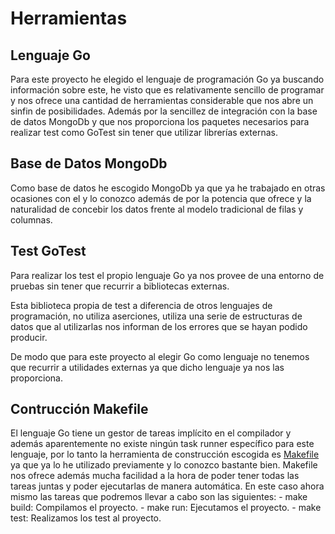 # Herramientas

## Lenguaje **Go**

Para este proyecto he elegido el lenguaje de programación Go ya buscando información sobre este, he visto que es relativamente sencillo de programar y nos ofrece una cantidad de herramientas considerable que nos abre un sinfin de posibilidades. Además por la sencillez de integración con la base de datos MongoDb y que nos proporciona los paquetes necesarios para realizar test como GoTest sin tener que utilizar librerías externas.

## Base de Datos **MongoDb**

Como base de datos he escogido MongoDb ya que ya he trabajado en otras ocasiones con el y lo conozco además de por la potencia que ofrece y la naturalidad de concebir los datos frente al modelo tradicional de filas y columnas.


## Test **GoTest**

Para realizar los test el propio lenguaje Go ya nos provee de una entorno de pruebas sin tener que recurrir a bibliotecas externas. 

Esta biblioteca propia de test a diferencia de otros lenguajes de programación, no utiliza aserciones, utiliza una serie de estructuras de datos que al utilizarlas nos informan de los errores que se hayan podido producir.

De modo que para este proyecto al elegir Go como lenguaje no tenemos que recurrir a utilidades externas ya que dicho lenguaje ya nos las proporciona.


## Contrucción **Makefile**

El lenguaje Go tiene un gestor de tareas implícito en el compilador y además aparentemente no existe ningún task runner específico para este lenguaje, por lo tanto la herramienta de construcción escogida es [Makefile](https://github.com/juanalberto58/AppIV/blob/master/makefile) ya que ya lo he utilizado previamente y lo conozco bastante bien. Makefile nos ofrece además mucha facilidad a la hora de poder tener todas las tareas juntas y poder ejecutarlas de manera automática. En este caso ahora mismo las tareas que podremos llevar a cabo son las siguientes:
	- make build: Compilamos el proyecto.
	- make run: Ejecutamos el proyecto.
	- make test: Realizamos los test al proyecto.







